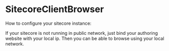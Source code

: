 # SitecoreClientBrowser
How to configure your sitecore instance:

If your sitecore is not running in public network, just bind your authoring website with your local ip. 
Then you can be able to browse using your local network.

